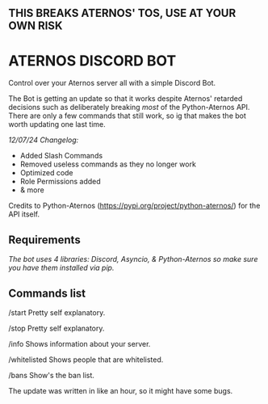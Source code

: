 ## THIS BREAKS ATERNOS' TOS, USE AT YOUR OWN RISK ##

# ATERNOS DISCORD BOT
Control over your Aternos server all with a simple Discord Bot.

The Bot is getting an update so that it works despite Aternos' retarded decisions such as deliberately breaking *most* of the Python-Aternos API. There are only a few commands that still work, so ig that makes the bot worth updating one last time.

*12/07/24 Changelog:*
+ Added Slash Commands
+ Removed useless commands as they no longer work
+ Optimized code
+ Role Permissions added
+ & more

Credits to Python-Aternos (https://pypi.org/project/python-aternos/) for the API itself.

## Requirements

*The bot uses 4 libraries: Discord, Asyncio, & Python-Aternos so make sure you have them installed via pip.*

## Commands list

/start Pretty self explanatory.

/stop Pretty self explanatory.

/info Shows information about your server. 

/whitelisted Shows people that are whitelisted. 

/bans Show's the ban list. 

The update was written in like an hour, so it might have some bugs.
